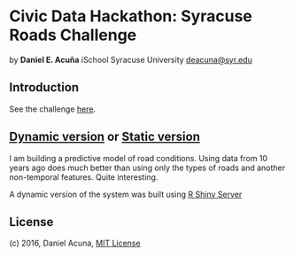 # Civic Data Hackathon: Syracuse Roads Challenge

by 
__Daniel E. Acuña__
iSchool
Syracuse University
deacuna@syr.edu

## Introduction

See the challenge [here](https://ischool.syr.edu/landing-pages/civic-data-hackathon-syracuse-roads-challenge).


## [Dynamic version](http://ist-deacuna-s1.syr.edu:8080/) or [Static version](https://cdn.rawgit.com/daniel-acuna/hackathon_syracuse/master/src/Civic_Data_Challenge.html)

I am building a predictive model of road conditions. Using data from 10 years ago does much better than using only
the types of roads and another non-temporal features. Quite interesting.

A dynamic version of the system was built using [R Shiny Server](https://www.rstudio.com/products/shiny/shiny-server/)

## License

(c) 2016, Daniel Acuna, [MIT License](LICENSE)
